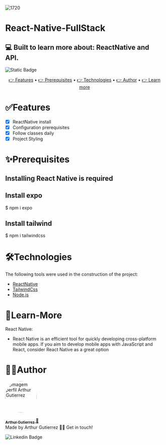 ![1720](https://github.com/ArthurGuti/React-Native-Fullstack/assets/131212175/3e795ee8-4820-43db-9385-d2de77255b4f)

#  React-Native-FullStack 
## 💻  Built to learn more about: ReactNative and API.

<img alt="Static Badge" src="https://img.shields.io/badge/dev%20-%20Arthur%20-%20Gutierrez?color=%23907bf2&link=www.linkedin.com%2Fin%2Farthur-gutierrez-de-oliveira-dev2110"> 

<p align="center">
 <a href="#features"> 👉 Features</a> •
 <a href="#prerequisites"> 👉 Prerequisites</a> • 
 <a href="#technologies"> 👉 Technologies</a> • 
 <a href="#author">👉 Author</a> •
 <a href="#learn-more">👉 Learn more</a>
</p>

# ✅Features

- [x] ReactNative install
- [x] Configuration prerequisites
- [x] Follow classes daily
- [x] Project Styling

# ✨Prerequisites

## Installing React Native is required

## Install expo 
$ npm i expo

## Install tailwind
$ npm i tailwindcss

# 🛠Technologies

The following tools were used in the construction of the project:

- [ReactNative](https://reactnative.dev/docs/environment-setup)
- [TailwindCss](https://v2.tailwindcss.com/docs)
- [Node.js](https://nodejs.org/docs/latest/api/)
  
# 📝Learn-More
React Native:
- React Native is an efficient tool for quickly developing cross-platform mobile apps. If you aim to develop mobile apps with JavaScript and React, consider React Native as a great option

# 🧑‍💻Author
<a href="https://github.com/ArthurGuti/">
<div style="border-radius: 25%;">
  <img src="https://github.com/ArthurGuti/React-Native-Fullstack/assets/131212175/c700239d-1d33-4e41-a4cb-2ccd2baf468b" width="100px" style="border-radius: 50%" alt="Imagem perfil Arthur Gutierrez"/>
</div>
 <br/>
 <sub><b>Arthur Gutierrez</b></sub>
</a> <a href="www.linkedin.com/in/arthur-gutierrez-de-oliveira-dev2110" title="Linkedin">🚀</a><br/>
Made by Arthur Gutierrez 👋🏽 Get in touch!
<br/>

![Linkedin Badge](https://img.shields.io/badge/-ArthurDev-blue?style=flat-square&logo=Linkedin&logoColor=white&link=www.linkedin.com/in/arthur-gutierrez-de-oliveira-dev2110)
